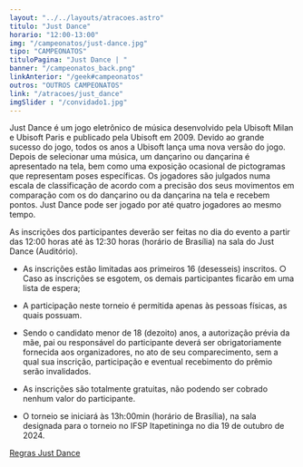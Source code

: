 ```yaml
---
layout: "../../layouts/atracoes.astro"
titulo: "Just Dance"
horario: "12:00-13:00"
img: "/campeonatos/just-dance.jpg"
tipo: "CAMPEONATOS"
tituloPagina: "Just Dance | "
banner: "/campeonatos_back.png"
linkAnterior: "/geek#campeonatos"
outros: "OUTROS CAMPEONATOS"
link: "/atracoes/just_dance"
imgSlider : "/convidado1.jpg"
---
```


Just Dance é um jogo eletrônico de música desenvolvido pela Ubisoft Milan e Ubisoft Paris e publicado pela Ubisoft em 2009. Devido ao grande sucesso do jogo, todos os anos a Ubisoft lança uma nova versão do jogo. 
Depois de selecionar uma música, um dançarino ou dançarina é apresentado na tela, bem como uma exposição ocasional de pictogramas que representam poses específicas. Os jogadores são julgados numa escala de classificação de acordo com a precisão dos seus movimentos em comparação com os do dançarino ou da dançarina na tela e recebem pontos. Just Dance pode ser jogado por até quatro jogadores ao mesmo tempo.

As inscrições dos participantes deverão ser feitas no dia do evento a partir das
12:00 horas até às 12:30 horas (horário de Brasília) na sala do Just Dance
(Auditório).
 - As inscrições estão limitadas aos primeiros 16 (desesseis) inscritos.
○ Caso as inscrições se esgotem, os demais participantes ficarão em uma
lista de espera;

 - A participação neste torneio é permitida apenas às pessoas físicas, as quais
possuam.
 - Sendo o candidato menor de 18 (dezoito) anos, a autorização prévia da mãe,
pai ou responsável do participante deverá ser obrigatoriamente fornecida aos
organizadores, no ato de seu comparecimento, sem a qual sua inscrição,
participação e eventual recebimento do prêmio serão invalidados.
 - As inscrições são totalmente gratuitas, não podendo ser cobrado nenhum valor
do participante.
 - O torneio se iniciará às 13h:00min (horário de Brasília), na sala designada
para o torneio no IFSP Itapetininga no dia 19 de outubro de 2024.

[Regras Just Dance](https://drive.google.com/file/d/1BTOuUA5ttAtIH6b3vxn9gZNLkYv5gCkc/view?usp=sharing)